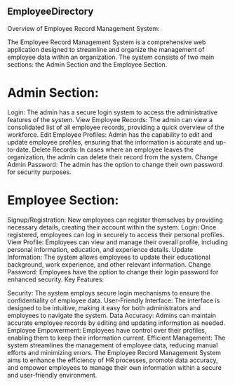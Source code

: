 ## EmployeeDirectory
Overview of Employee Record Management System:

The Employee Record Management System is a comprehensive web application designed to streamline and organize the management of employee data within an organization. The system consists of two main sections: the Admin Section and the Employee Section.

# Admin Section:

Login: The admin has a secure login system to access the administrative features of the system.
View Employee Records: The admin can view a consolidated list of all employee records, providing a quick overview of the workforce.
Edit Employee Profiles: Admin has the capability to edit and update employee profiles, ensuring that the information is accurate and up-to-date.
Delete Records: In cases where an employee leaves the organization, the admin can delete their record from the system.
Change Admin Password: The admin has the option to change their own password for security purposes.

# Employee Section:

Signup/Registration: New employees can register themselves by providing necessary details, creating their account within the system.
Login: Once registered, employees can log in securely to access their personal profiles.
View Profile: Employees can view and manage their overall profile, including personal information, education, and experience details.
Update Information: The system allows employees to update their educational background, work experience, and other relevant information.
Change Password: Employees have the option to change their login password for enhanced security.
Key Features:

Security: The system employs secure login mechanisms to ensure the confidentiality of employee data.
User-Friendly Interface: The interface is designed to be intuitive, making it easy for both administrators and employees to navigate the system.
Data Accuracy: Admins can maintain accurate employee records by editing and updating information as needed.
Employee Empowerment: Employees have control over their profiles, enabling them to keep their information current.
Efficient Management: The system streamlines the management of employee data, reducing manual efforts and minimizing errors.
The Employee Record Management System aims to enhance the efficiency of HR processes, promote data accuracy, and empower employees to manage their own information within a secure and user-friendly environment.
